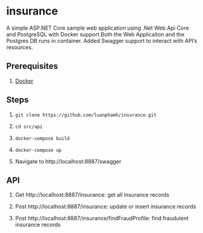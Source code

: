 # insurance
A simple ASP.NET Core sample web application using .Net Web Api Core and PostgreSQL with Docker support.Both the Web Applicaiton and the Postgres DB runs in container. Added Swagger support to interact with API’s resources.

## Prerequisites
1. [Docker](https://www.docker.com/)

## Steps
1. `git clone https://github.com/luanphamh/insurance.git`

2. `cd src/api`

3. `docker-compose build`

4. `docker-compose up`

5.  Navigate to http://localhost:8887/swagger

## API
1.  Get  http://localhost:8887/insurance: get all insurance records

1.  Post http://localhost:8887/insurance: update or insert insurance records

2.  Post http://localhost:8887/insurance/findFraudProfile: find fraudulent insurance records
